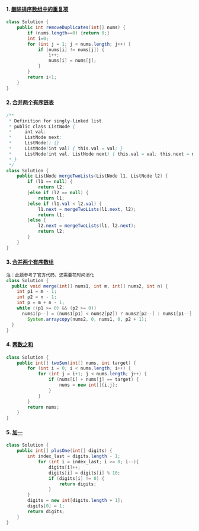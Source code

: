 #### 1. [删除排序数组中的重复项](https://leetcode-cn.com/problems/remove-duplicates-from-sorted-array/)

```java
class Solution {
    public int removeDuplicates(int[] nums) {
        if (nums.length==0) {return 0;}
        int i=0;
        for (int j = 1; j < nums.length; j++) {
            if (nums[i] != nums[j]) {
                i++;
                nums[i] = nums[j];
            }
        }
        return i+1;
    }
}
```

#### 2. [合并两个有序链表](https://leetcode-cn.com/problems/merge-two-sorted-lists/)

```java
/**
 * Definition for singly-linked list.
 * public class ListNode {
 *     int val;
 *     ListNode next;
 *     ListNode() {}
 *     ListNode(int val) { this.val = val; }
 *     ListNode(int val, ListNode next) { this.val = val; this.next = next; }
 * }
 */
class Solution {
    public ListNode mergeTwoLists(ListNode l1, ListNode l2) {
        if (l1 == null) {
            return l2;
        }else if (l2 == null) {
            return l1;
        }else if (l1.val < l2.val) {
            l1.next = mergeTwoLists(l1.next, l2);
            return l1;
        }else {
            l2.next = mergeTwoLists(l1, l2.next);
            return l2;
        }
    }
}
```

#### 3. [合并两个有序数组](https://leetcode-cn.com/problems/merge-sorted-array/)

```java
注：此题参考了官方代码，还需要花时间消化
class Solution {
  public void merge(int[] nums1, int m, int[] nums2, int n) {
    int p1 = m - 1;
    int p2 = n - 1;
    int p = m + n - 1;
    while ((p1 >= 0) && (p2 >= 0))
      nums1[p--] = (nums1[p1] < nums2[p2]) ? nums2[p2--] : nums1[p1--];
    	System.arraycopy(nums2, 0, nums1, 0, p2 + 1);
  }
}
```

#### 4. [两数之和](https://leetcode-cn.com/problems/two-sum/)

```java
class Solution {
    public int[] twoSum(int[] nums, int target) {
        for (int i = 0; i < nums.length; i++) {
            for (int j = i+1; j < nums.length; j++) {
                if (nums[i] + nums[j] == target) {
                    nums = new int[]{i,j};
                }
            }
        }
        return nums;
    }
}
```

#### 5. [加一](https://leetcode-cn.com/problems/plus-one/)

```java
class Solution {
    public int[] plusOne(int[] digits) {
        int index_last = digits.length - 1;
            for (int i = index_last; i >= 0; i--){
                digits[i]++;
                digits[i] = digits[i] % 10;
                if (digits[i] != 0) {
                    return digits;
                }  
        }
        digits = new int[digits.length + 1];
        digits[0] = 1;
        return digits;
    }
}
```

